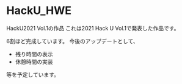 # HackU_HWE
HackU2021 Vol.1の作品
これは2021 Hack U Vol.1で発表した作品です。

6割ほど完成しています。
今後のアップデートとして、
- 残り時間の表示
- 休憩時間の実装

等を予定しています。

